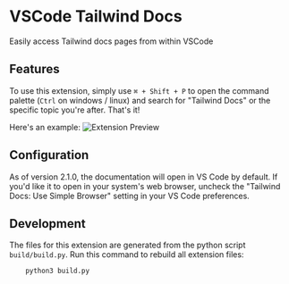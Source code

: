 # VSCode Tailwind Docs

Easily access Tailwind docs pages from within VSCode

## Features

To use this extension, simply use `⌘ + Shift + P` to open the command palette (`Ctrl` on windows / linux) and search for "Tailwind Docs" or the specific topic you're after. That's it!

Here's an example:
![Extension Preview](https://github.com/austenc/vscode-tailwind-docs/raw/HEAD/img/preview.gif)

## Configuration

As of version 2.1.0, the documentation will open in VS Code by default. If you'd like it to open in your system's web browser, uncheck the "Tailwind Docs: Use Simple Browser" setting in your VS Code preferences.

## Development

The files for this extension are generated from the python script `build/build.py`. Run this command to rebuild all extension files:

```
    python3 build.py
```

